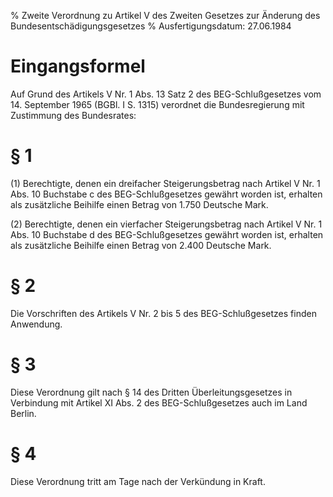 % Zweite Verordnung zu Artikel V des Zweiten Gesetzes zur Änderung des Bundesentschädigungsgesetzes
% Ausfertigungsdatum: 27.06.1984
 
# Eingangsformel

Auf Grund des Artikels V Nr. 1 Abs. 13 Satz 2 des BEG-Schlußgesetzes vom 14. September 1965 (BGBl. I S. 1315) verordnet die Bundesregierung mit Zustimmung des Bundesrates:

# § 1

(1) Berechtigte, denen ein dreifacher Steigerungsbetrag nach Artikel V Nr. 1 Abs. 10 Buchstabe c des BEG-Schlußgesetzes gewährt worden ist, erhalten als zusätzliche Beihilfe einen Betrag von 1.750 Deutsche Mark.

(2) Berechtigte, denen ein vierfacher Steigerungsbetrag nach Artikel V Nr. 1 Abs. 10 Buchstabe d des BEG-Schlußgesetzes gewährt worden ist, erhalten als zusätzliche Beihilfe einen Betrag von 2.400 Deutsche Mark.

# § 2

Die Vorschriften des Artikels V Nr. 2 bis 5 des BEG-Schlußgesetzes finden Anwendung.

# § 3

Diese Verordnung gilt nach § 14 des Dritten Überleitungsgesetzes in Verbindung mit Artikel XI Abs. 2 des BEG-Schlußgesetzes auch im Land Berlin.

# § 4

Diese Verordnung tritt am Tage nach der Verkündung in Kraft.
